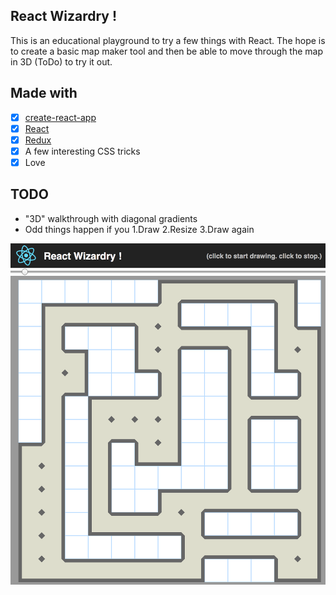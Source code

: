 ## React Wizardry !

This is an educational playground to try a few things with React. The hope is to create a basic map maker tool and then be able to move through the map in 3D (ToDo) to try it out. 

## Made with

- [x] [create-react-app](https://github.com/facebookincubator/create-react-app)
- [x] [React](https://facebook.github.io/react/)
- [x] [Redux](http://redux.js.org/)
- [x] A few interesting CSS tricks
- [x] Love

## TODO
- "3D" walkthrough with diagonal gradients
- Odd things happen if you 1.Draw 2.Resize 3.Draw again

<img src="screenshot.png">